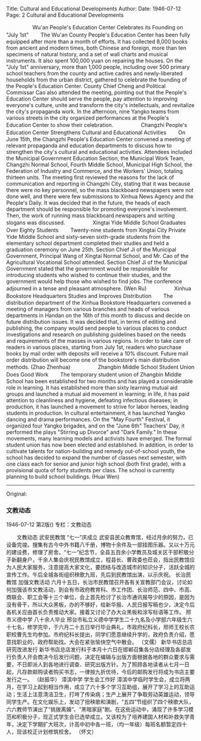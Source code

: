 Title: Cultural and Educational Developments
Author: 
Date: 1946-07-12
Page: 2
Cultural and Educational Developments

　　　　　Wu'an People's Education Center Celebrates its Founding on "July 1st"
　　The Wu'an County People's Education Center has been fully equipped after more than a month of efforts. It has collected 8,000 books from ancient and modern times, both Chinese and foreign, more than ten specimens of natural history, and a set of wall charts and musical instruments. It also spent 100,000 yuan on repairing the houses. On the "July 1st" anniversary, more than 1,000 people, including over 500 primary school teachers from the county and active cadres and newly-liberated households from the urban district, gathered to celebrate the founding of the People's Education Center. County Chief Cheng and Political Commissar Cao also attended the meeting, pointing out that the People's Education Center should serve the people, pay attention to improving everyone's culture, unite and transform the city's intellectuals, and revitalize the city's propaganda work. In the afternoon, nine Yangko teams from various streets in the city organized performances at the People's Education Center to show their celebration.
　　　　　Changzhi People's Education Center Strengthens Cultural and Educational Activities
　　On June 15th, the Changzhi People's Education Center convened a meeting of relevant propaganda and education departments to discuss how to strengthen the city's cultural and educational activities. Attendees included the Municipal Government Education Section, the Municipal Work Team, Changzhi Normal School, Fourth Middle School, Municipal High School, the Federation of Industry and Commerce, and the Workers' Union, totaling thirteen units. The meeting first reviewed the reasons for the lack of communication and reporting in Changzhi City, stating that it was because there were no key personnel, so the mass blackboard newspapers were not done well, and there were few submissions to Xinhua News Agency and the People's Daily. It was decided that in the future, the heads of each department should be responsible for promoting everyone's involvement. Then, the work of running mass blackboard newspapers and writing slogans was discussed.
　　　　　Xingtai Yide Middle School Graduates Over Eighty Students
　　Twenty-nine students from Xingtai City Private Yide Middle School and sixty-seven sixth-grade students from the elementary school department completed their studies and held a graduation ceremony on June 25th. Section Chief Ji of the Municipal Government, Principal Wang of Xingtai Normal School, and Mr. Cao of the Agricultural Vocational School attended. Section Chief Ji of the Municipal Government stated that the government would be responsible for introducing students who wished to continue their studies, and the government would help those who wished to find jobs. The conference adjourned in a tense and pleasant atmosphere.
                                                      (Wen Ru)
　　　　　Xinhua Bookstore Headquarters Studies and Improves Distribution
　　The distribution department of the Xinhua Bookstore Headquarters convened a meeting of managers from various branches and heads of various departments in Handan on the 16th of this month to discuss and decide on future distribution issues. It was decided that, in terms of editing and publishing, the company would send people to various places to conduct investigations and research on publishing guidelines based on the needs and requirements of the masses in various regions. In order to take care of readers in various places, starting from July 1st, readers who purchase books by mail order with deposits will receive a 10% discount. Future mail order distribution will become one of the bookstore's main distribution methods.
                                                    (Zhao Zhenhua)
　　　　　Zhangbin Middle School Student Union Does Good Work
　　The temporary student union of Zhangbin Middle School has been established for two months and has played a considerable role in learning. It has established more than sixty learning mutual aid groups and launched a mutual aid movement in learning; in life, it has paid attention to cleanliness and hygiene, defeating infectious diseases; in production, it has launched a movement to strive for labor heroes, leading students in production. In cultural entertainment, it has launched Yangko dancing and drama performances. On the "May Fourth" Festival, it organized four Yangko brigades, and on the "June 6th" Teachers' Day, it performed the plays "Stirring up Divorce" and "Dark Family." In these movements, many learning models and activists have emerged. The formal student union has now been elected and established. In addition, in order to cultivate talents for nation-building and remedy out-of-school youth, the school has decided to expand the number of classes next semester, with one class each for senior and junior high school (both first grade), with a provisional quota of forty students per class. The school is currently planning to build school buildings.
                                                        (Huai Wen)



<hr /> 

Original: 


### 文教动态

1946-07-12
第2版()
专栏：文教动态

　　文教动态
            武安民教馆  “七一”庆成立
    武安县民众教育馆，经过月余的努力，已设备完竣。搜集有古今中外书籍八千册，博物十余件及一部挂图乐器。又以十万元的建设费，修理了房舍。“七一”纪念节，全县五百余小学教员及城关区干部积极分子新翻身户，千余人集会庆祝民教馆成立，程县长、曹政委也莅会，指出民教馆应为人民大家服务，注意提高大家文化，要团结与改造城市的知识分子，活跃全城的宣传工作。午后全城各街组织秧歌九班，先后到民教馆出演，以示庆祝。
            长治民教馆  加强文教活动
    六月十五日，长治市民教馆召开各有关宣教部门会议，讨论如何加强该市文教活动，到会有市政府教育科、市工作团、长治师范、四中、市高、商联会、职工会等十三个单位，会上首先检讨了长治市通讯报导少的原因，是因为没有骨干，所以大众黑板，办的不够好，给新华报、人民日报写稿也少，决定今后各机关应由首长负责推动大家。接着又讨论了办大众黑板和涂写标语等工作。
            邢市义德中学  八十余人毕业
    邢台市私立义德中学学生二十九名及小学部六年级生六十七名，修学完毕，于六月二十五日举行毕业典礼，市政府纪科长，邢师王校长农职校曹先生均参加。市府纪科长提出，同学们愿意继续升学的，政府负责介绍，愿意找职业的，政府帮助找。大会在紧张愉快空气中散会。
                                                      （文儒）
            新华书店总店  研究改进发行
    新华书店总店发行科于本月十六日在邯郸召集各分店经理及各部发行负责人开会商决今后发行问题，决定在编辑与出版方面根据各地的群众要求与需要，不日即派人到各地进行调查、研究出版方针。为了照顾各地读者从七月一日起，凡存款邮购读者购买书志，一律按九折优待，今后的邮购发行将成为书店主要发行之一。
                                                    （赵振华）
            漳滨中学  学生会工作好
    漳滨中学临时学生会，成立将两月，在学习上起到相当作用，成立了六十多个学习互助组，展开了学习上的互助运动；生活上注意清洁卫生，打垮了传染病；生产上展开了争取劳动英雄运动，领导同学生产。在文化娱乐上，发动了扭秧歌和演剧，“五四”节组织了四个秧歌大队，六六教师节演出了“挑拨离婚”、“黑暗家庭”剧。在这些运动中，涌现了许多学习模范和积极分子，现正式学生会已选举成立。又该校为了培养建国人材和补救失学青年，决定下学期扩大班次，计高中初中各一班，（均一年级）每班名额暂定四十人，现该校正计划修筑校舍。
                                                        （怀文）
